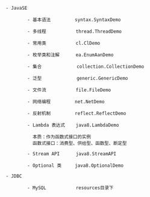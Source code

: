     - JavaSE
            
            - 基本语法         syntax.SyntaxDemo
            
            - 多线程           thread.ThreadDemo
            
            - 常用类           cl.ClDemo
            
            - 枚举类和注解      ea.EnumAanDemo
            
            - 集合             collection.CollectionDemo
            
            - 泛型             generic.GenericDemo
            
            - 文件流           file.FileDemo
            
            - 网络编程         net.NetDemo
            
            - 反射机制         reflect.ReflectDemo
            
            - Lambda 表达式    java8.LambdaDemo
            
              本质：作为函数式接口的实例
              函数式接口：消费型、供给型、函数型、断定型
              
            - Stream API      java8.StreamAPI
            
            - Optional 类     java8.OptionalDemo
    
    - JDBC
                
            - MySQL           resources目录下
            